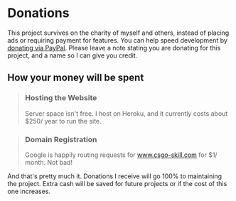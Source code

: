 # Donations
This project survives on the charity of myself and others, instead of placing ads or requiring payment for features. You can help speed development by [donating via PayPal](https://www.paypal.me/TheAlmic/1). Please leave a note stating you are donating for this project, and a name so I can give you credit.

## How your money will be spent
> ### Hosting the Website
> Server space isn't free. I host on Heroku, and it currently costs about $250/ year to run the site.

> ### Domain Registration
> Google is happily routing requests for www.csgo-skill.com for $1/ month. Not bad!

And that's pretty much it. Donations I receive will go 100% to maintaining the project. Extra cash will be saved for future projects or if the cost of this one increases.
